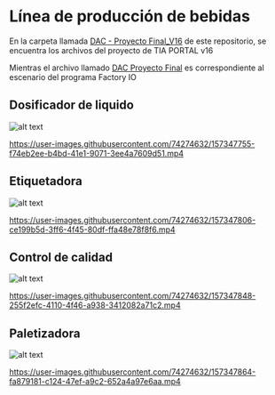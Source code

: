 # Línea de producción de bebidas

En la carpeta llamada [DAC - Proyecto Final_V16](https://github.com/WilberRojas/beverage-production-line/tree/main/DAC%20-%20Proyecto%20Final_V16) de este repositorio, se encuentra los archivos del proyecto de TIA PORTAL v16

Mientras el archivo llamado [DAC Proyecto Final](https://github.com/WilberRojas/beverage-production-line/blob/main/DAC%20Proyecto%20Final.factoryio) es correspondiente al escenario del programa Factory IO



## Dosificador de liquido

![alt text](https://github.com/WilberRojas/beverage-production-line/blob/main/Media/llenadora.gif)

https://user-images.githubusercontent.com/74274632/157347755-f74eb2ee-b4bd-41e1-9071-3ee4a7609d51.mp4

## Etiquetadora

![alt text](https://github.com/WilberRojas/beverage-production-line/blob/main/Media/etiquetadora.gif)

https://user-images.githubusercontent.com/74274632/157347806-ce199b5d-3ff6-4f45-80df-ffa48e78f8f6.mp4

## Control de calidad

![alt text](https://github.com/WilberRojas/beverage-production-line/blob/main/Media/control%20de%20calidad.gif)

https://user-images.githubusercontent.com/74274632/157347848-255f2efc-4110-4f46-a938-3412082a71c2.mp4

## Paletizadora

![alt text](https://github.com/WilberRojas/beverage-production-line/blob/main/Media/palletizer.gif)

https://user-images.githubusercontent.com/74274632/157347864-fa879181-c124-47ef-a9c2-652a4a97e6aa.mp4
